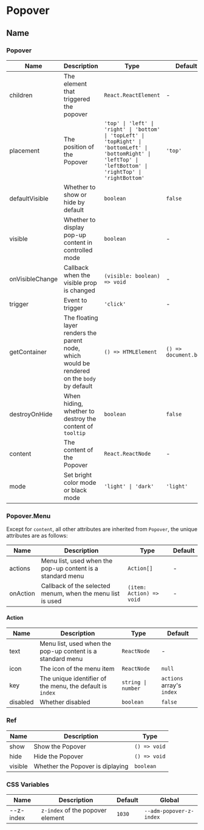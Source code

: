 # Popover

<code src="./demos/index.tsx"></code>

## Name

### Popover

| Name            | Description                                                                                  | Type                                                                                                                                                             | Default               |
| --------------- | -------------------------------------------------------------------------------------------- | ---------------------------------------------------------------------------------------------------------------------------------------------------------------- | --------------------- |
| children        | The element that triggered the popover                                                       | `React.ReactElement`                                                                                                                                             | -                     |
| placement       | The position of the Popover                                                                  | `'top' \| 'left' \| 'right' \| 'bottom' \| 'topLeft' \| 'topRight' \| 'bottomLeft' \| 'bottomRight' \| 'leftTop' \| 'leftBottom' \| 'rightTop' \| 'rightBottom'` | `'top'`               |
| defaultVisible  | Whether to show or hide by default                                                           | `boolean`                                                                                                                                                        | `false`               |
| visible         | Whether to display pop-up content in controlled mode                                         | `boolean`                                                                                                                                                        | -                     |
| onVisibleChange | Callback when the visible prop is changed                                                    | `(visible: boolean) => void`                                                                                                                                     | -                     |
| trigger         | Event to trigger                                                                             | `'click'`                                                                                                                                                        | -                     |
| getContainer    | The floating layer renders the parent node, which would be rendered on the `body` by default | `() => HTMLElement`                                                                                                                                              | `() => document.body` |
| destroyOnHide   | When hiding, whether to destroy the content of `tooltip`                                     | `boolean`                                                                                                                                                        | `false`               |
| content         | The content of the Popover                                                                   | `React.ReactNode`                                                                                                                                                | -                     |
| mode            | Set bright color mode or black mode                                                          | `'light' \| 'dark'`                                                                                                                                              | `'light'`             |

### Popover.Menu

Except for `content`, all other attributes are inherited from `Popover`, the unique attributes are as follows:

| Name     | Description                                                | Type                     | Default |
| -------- | ---------------------------------------------------------- | ------------------------ | ------- |
| actions  | Menu list, used when the pop-up content is a standard menu | `Action[]`               | -       |
| onAction | Callback of the selected menum, when the menu list is used | `(item: Action) => void` | -       |

#### Action

| Name     | Description                                                | Type               | Default                  |
| -------- | ---------------------------------------------------------- | ------------------ | ------------------------ |
| text     | Menu list, used when the pop-up content is a standard menu | `ReactNode`        | -                        |
| icon     | The icon of the menu item                                  | `ReactNode`        | `null`                   |
| key      | The unique identifier of the menu, the default is `index`  | `string \| number` | `actions` array's `index` |
| disabled | Whether disabled                                           | `boolean`          | `false`                  |

### Ref

| Name    | Description                      | Type         |
| ------- | -------------------------------- | ------------ |
| show    | Show the Popover                 | `() => void` |
| hide    | Hide the Popover                 | `() => void` |
| visible | Whether the Popover is diplaying | `boolean`    |

### CSS Variables

| Name      | Description                      | Default | Global                  |
| --------- | -------------------------------- | ------- | ----------------------- |
| --z-index | `z-index` of the popover element | `1030`  | `--adm-popover-z-index` |
